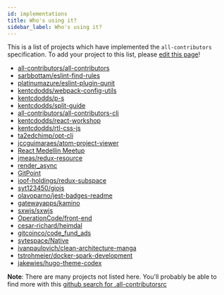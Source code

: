 ```yaml
---
id: implementations
title: Who's using it?
sidebar_label: Who's using it?
---
```


This is a list of projects which have implemented the `all-contributors` specification. To add your project to this
list, please [edit this page](contribute)!

- [all-contributors/all-contributors](https://github.com/all-contributors/all-contributors)
- [sarbbottam/eslint-find-rules](https://github.com/sarbbottam/eslint-find-rules)
- [platinumazure/eslint-plugin-qunit](https://github.com/platinumazure/eslint-plugin-qunit)
- [kentcdodds/webpack-config-utils](https://github.com/kentcdodds/webpack-config-utils)
- [kentcdodds/p-s](https://github.com/kentcdodds/p-s)
- [kentcdodds/split-guide](https://github.com/kentcdodds/split-guide)
- [all-contributors/all-contributors-cli](https://github.com/all-contributors/all-contributors-cli)
- [kentcdodds/react-workshop](https://github.com/kentcdodds/react-workshop)
- [kentcdodds/rtl-css-js](https://github.com/kentcdodds/rtl-css-js)
- [ta2edchimp/opt-cli](https://github.com/ta2edchimp/opt-cli)
- [jccguimaraes/atom-project-viewer](https://github.com/jccguimaraes/atom-project-viewer)
- [React Medellin Meetup](https://github.com/react-medellin/meetup)
- [jmeas/redux-resource](https://github.com/jmeas/redux-resource)
- [render_async](https://github.com/renderedtext/render_async)
- [GitPoint](https://github.com/gitpoint/git-point)
- [ioof-holdings/redux-subspace](https://github.com/ioof-holdings/redux-subspace)
- [syt123450/giojs](https://github.com/syt123450/giojs)
- [olavoparno/jest-badges-readme](https://github.com/olavoparno/jest-badges-readme)
- [gatewayapps/kamino](https://github.com/gatewayapps/kamino)
- [sxwjs/sxwjs](https://github.com/sxwjs/sxwjs)
- [OperationCode/front-end](https://github.com/OperationCode/front-end)
- [cesar-richard/heimdal](https://github.com/cesar-richard/heimdal)
- [gitcoinco/code_fund_ads](https://github.com/gitcoinco/code_fund_ads)
- [sytespace/Native](https://github.com/sytespace/Native)
- [ivanpaulovich/clean-architecture-manga](https://github.com/ivanpaulovich/clean-architecture-manga)
- [tstrohmeier/docker-spark-development](https://github.com/tstrohmeier/docker-spark-development)
- [jakewies/hugo-theme-codex](https://github.com/jakewies/hugo-theme-codex)

**Note**: There are many projects not listed here. You'll probably be able to find more with this
[github search for .all-contributorsrc](https://github.com/search?utf8=%E2%9C%93&q=.all-contributorsrc+in%3Apath&type=Code&ref=searchresults)
